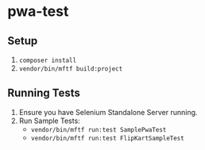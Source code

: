 # pwa-test

## Setup
1. `composer install`
2. `vendor/bin/mftf build:project`

## Running Tests
1. Ensure you have Selenium Standalone Server running.
2. Run Sample Tests:
    * `vendor/bin/mftf run:test SamplePwaTest`
    * `vendor/bin/mftf run:test FlipKartSampleTest`
